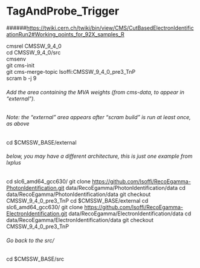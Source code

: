 # TagAndProbe_Trigger

######https://twiki.cern.ch/twiki/bin/view/CMS/CutBasedElectronIdentificationRun2#Working_points_for_92X_samples_R  
  
cmsrel CMSSW_9_4_0  
cd CMSSW_9_4_0/src  
cmsenv  
git cms-init  
git cms-merge-topic lsoffi:CMSSW_9_4_0_pre3_TnP  
scram b -j 9  


###### Add the area containing the MVA weights (from cms-data, to appear in “external”).
###### Note: the “external” area appears after “scram build” is run at least once, as above

cd $CMSSW_BASE/external
###### below, you may have a different architecture, this is just one example from lxplus
cd slc6_amd64_gcc630/
git clone https://github.com/lsoffi/RecoEgamma-PhotonIdentification.git data/RecoEgamma/PhotonIdentification/data
cd data/RecoEgamma/PhotonIdentification/data
git checkout CMSSW_9_4_0_pre3_TnP
cd $CMSSW_BASE/external
cd slc6_amd64_gcc630/
git clone https://github.com/lsoffi/RecoEgamma-ElectronIdentification.git data/RecoEgamma/ElectronIdentification/data
cd data/RecoEgamma/ElectronIdentification/data
git checkout CMSSW_9_4_0_pre3_TnP
###### Go back to the src/
cd $CMSSW_BASE/src


